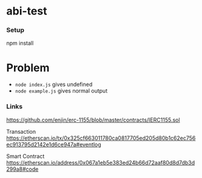 # abi-test

### Setup

npm install

Problem
=======
* `node index.js` gives undefined
* `node example.js` gives normal output


### Links
https://github.com/enjin/erc-1155/blob/master/contracts/IERC1155.sol

Transaction
https://etherscan.io/tx/0x325cf663011780ca0817705ed205d80b1c62ec756ec913795d2142e1d6ce947a#eventlog

Smart Contract
https://etherscan.io/address/0x067a1eb5e383ed24b66d72aaf80d8d7db3d299a8#code

